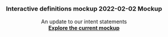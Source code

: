 <br />
<p align="center">
  
  <h3 align="center">Interactive definitions mockup 2022-02-02 Mockup</h3>

  <p align="center">
    An update to our intent statements
    <br />
    <a href="https://marcmeth.github.io/Intent-Statements-2021-05-04-Mockup/nbc2015Intent_en.html"><strong>Explore the current mockup</strong></a>
  </p>
</p>


<!-- ABOUT THE PROJECT 
## About The Project

Updating the intent statements to make them more accessible to people with visual impairments. 

<!-- ROADMAP 
## Roadmap

* Filter for large list of intents
* Focus changes to iframe on nav link click

-->











